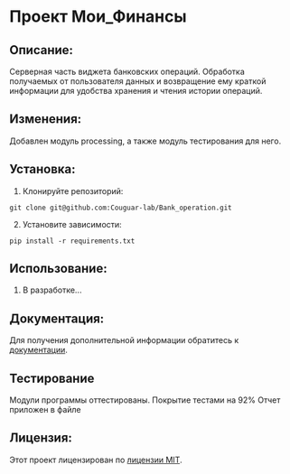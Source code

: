 # Проект Мои_Финансы

## Описание:

Серверная часть виджета банковских операций. Обработка получаемых от пользователя данных и возвращение ему краткой информации для удобства хранения и чтения истории операций.

## Изменения:

Добавлен модуль processing, а также модуль тестирования для него.

## Установка:

1. Клонируйте репозиторий:
```
git clone git@github.com:Couguar-lab/Bank_operation.git
```
2. Установите зависимости:
```
pip install -r requirements.txt
```
## Использование:

1. В разработке...

## Документация:

Для получения дополнительной информации обратитесь к [документации](docs/README.md).

## Тестирование
Модули программы  оттестированы. Покрытие тестами на 92%
Отчет приложен в файле 

## Лицензия:

Этот проект лицензирован по [лицензии MIT](LICENSE).

